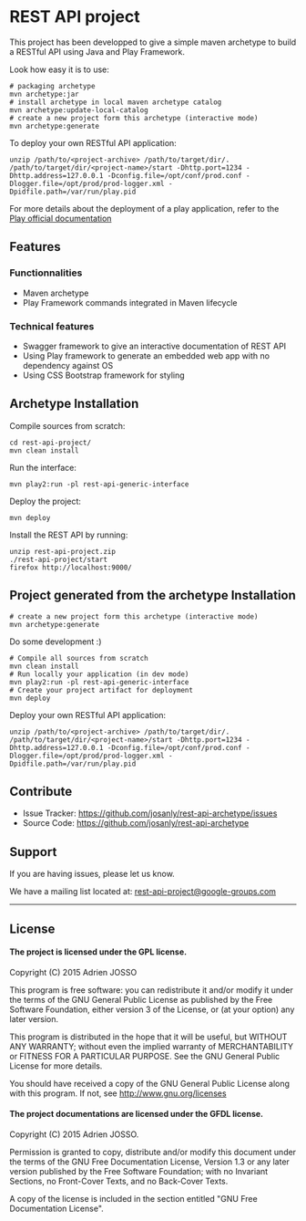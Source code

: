 # REST API project

This project has been developped to give a simple maven archetype to build a RESTful API using Java and Play Framework.

Look how easy it is to use:

    # packaging archetype
    mvn archetype:jar 
    # install archetype in local maven archetype catalog
    mvn archetype:update-local-catalog 
    # create a new project form this archetype (interactive mode)
    mvn archetype:generate 

To deploy your own RESTful API application:

    unzip /path/to/<project-archive> /path/to/target/dir/.
    /path/to/target/dir/<project-name>/start -Dhttp.port=1234 -Dhttp.address=127.0.0.1 -Dconfig.file=/opt/conf/prod.conf -Dlogger.file=/opt/prod/prod-logger.xml -Dpidfile.path=/var/run/play.pid

For more details about the deployment of a play application, refer to the [Play official documentation](https://www.playframework.com/documentation/2.1.x/ProductionConfiguration)

## Features

### Functionnalities
- Maven archetype
- Play Framework commands integrated in Maven lifecycle


### Technical features
- Swagger framework to give an interactive documentation of REST API
- Using Play framework to generate an embedded web app with no dependency against OS
- Using CSS Bootstrap framework for styling

## Archetype Installation

Compile sources from scratch:

    cd rest-api-project/
    mvn clean install 

Run the interface:

    mvn play2:run -pl rest-api-generic-interface

Deploy the project:

    mvn deploy

Install the REST API by running:

    unzip rest-api-project.zip
    ./rest-api-project/start 
    firefox http://localhost:9000/

## Project generated from the archetype Installation

    # create a new project form this archetype (interactive mode)
    mvn archetype:generate 

Do some development :)

    # Compile all sources from scratch
    mvn clean install
    # Run locally your application (in dev mode)
    mvn play2:run -pl rest-api-generic-interface
    # Create your project artifact for deployment
    mvn deploy

Deploy your own RESTful API application:

    unzip /path/to/<project-archive> /path/to/target/dir/.
    /path/to/target/dir/<project-name>/start -Dhttp.port=1234 -Dhttp.address=127.0.0.1 -Dconfig.file=/opt/conf/prod.conf -Dlogger.file=/opt/prod/prod-logger.xml -Dpidfile.path=/var/run/play.pid

## Contribute

- Issue Tracker: https://github.com/josanly/rest-api-archetype/issues
- Source Code: https://github.com/josanly/rest-api-archetype

## Support

If you are having issues, please let us know.

We have a mailing list located at: rest-api-project@google-groups.com

-------------------

## License

#### The project is licensed under the GPL license.

Copyright (C) 2015 Adrien JOSSO

This program is free software: you can redistribute it and/or modify
it under the terms of the GNU General Public License as published by
the Free Software Foundation, either version 3 of the License, or
(at your option) any later version.

This program is distributed in the hope that it will be useful,
but WITHOUT ANY WARRANTY; without even the implied warranty of
MERCHANTABILITY or FITNESS FOR A PARTICULAR PURPOSE.  See the
GNU General Public License for more details.

You should have received a copy of the GNU General Public License
along with this program.  If not, see http://www.gnu.org/licenses

#### The project documentations are licensed under the GFDL license.

Copyright (C)  2015  Adrien JOSSO.

Permission is granted to copy, distribute and/or modify this document
under the terms of the GNU Free Documentation License, Version 1.3
or any later version published by the Free Software Foundation;
with no Invariant Sections, no Front-Cover Texts, and no Back-Cover Texts.

A copy of the license is included in the section entitled "GNU
Free Documentation License".
